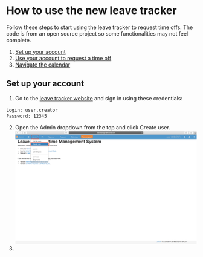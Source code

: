 # How to use the new leave tracker
Follow these steps to start using the leave tracker to request time offs. The code is from an open source project so some functionalities may not feel complete. 
 1. [Set up your account](#Setup)
 2. [Use your account to request a time off](http://example.com/)
 3. [Navigate the calendar](http://example.com/) 

## <a name="Setup"></a> Set up your account

 1. Go to the [leave tracker website](http://leavemanager.altumview.com/jorani) and sign in using these credentials:
```
Login: user.creator 
Password: 12345
```

 2. Open the Admin dropdown from the top and click Create user. ![1](img/1.png)
 3. 

<!--stackedit_data:
eyJoaXN0b3J5IjpbLTc1NDU1MzY5NiwtMTA1MjIwNDk0MCwxOD
Q3MzY2NjI0LDE1OTQ5NDYxODQsLTYwMzg3MzEwLC0xMTIyNTcz
MzE2LDUyNTg2NjYxNiwtNTMxNjE1MjgzLC01MTA5NDQyNjQsLT
E1OTk5MTYwMjEsODY5MzIzMjQ2XX0=
-->
